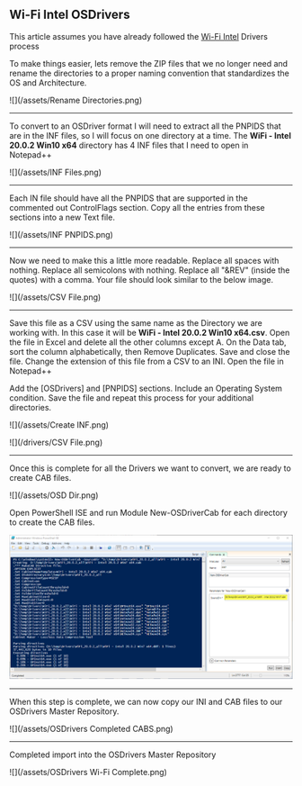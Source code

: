 ## Wi-Fi Intel OSDrivers

This article assumes you have already followed the [Wi-Fi Intel](/drivers/intel-wireless.md) Drivers process

To make things easier, lets remove the ZIP files that we no longer need and rename the directories to a proper naming convention that standardizes the OS and Architecture.

![](/assets/Rename Directories.png)

---

To convert to an OSDriver format I will need to extract all the PNPIDS that are in the INF files, so I will focus on one directory at a time.  The **WiFi - Intel 20.0.2 Win10 x64** directory has 4 INF files that I need to open in Notepad++

![](/assets/INF Files.png)

---

Each IN file should have all the PNPIDS that are supported in the commented out ControlFlags section.  Copy all the entries from these sections into a new Text file.

![](/assets/INF PNPIDS.png)

---

Now we need to make this a little more readable.  Replace all spaces with nothing.  Replace all semicolons with nothing.  Replace all "&REV" \(inside the quotes\) with a comma.  Your file should look similar to the below image.

![](/assets/CSV File.png)

---

Save this file as a CSV using the same name as the Directory we are working with.  In this case it will be **WiFi - Intel 20.0.2 Win10 x64.csv**.  Open the file in Excel and delete all the other columns except A.  On the Data tab, sort the column alphabetically, then Remove Duplicates.  Save and close the file.  Change the extension of this file from a CSV to an INI.  Open the file in Notepad++

Add the \[OSDrivers\] and \[PNPIDS\] sections.  Include an Operating System condition.  Save the file and repeat this process for your additional directories.

![](/assets/Create INF.png)

![](/drivers/CSV File.png)

---

Once this is complete for all the Drivers we want to convert, we are ready to create CAB files.

![](/assets/OSD Dir.png)

Open PowerShell ISE and run Module New-OSDriverCab for each directory to create the CAB files.

![](/assets/New-OSDriverCab.png)

---

When this step is complete, we can now copy our INI and CAB files to our OSDrivers Master Repository.

![](/assets/OSDrivers Completed CABS.png)

---

Completed import into the OSDrivers Master Repository

![](/assets/OSDrivers Wi-Fi Complete.png)

